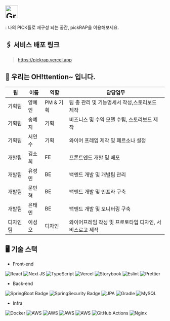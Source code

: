 # <img height="40" alt="Group 51116" src="https://user-images.githubusercontent.com/78305431/203808325-1acc64d3-6c52-4954-b046-8426c2987ec4.png">

 : 나의 PICK들로 재구성 되는 공간, pickRAP을 이용해보세요.
 

## 🖇 서비스 배포 링크
> https://pickrap.vercel.app


## 👋 우리는 OH!ttention~ 입니다.
| 팀 | 이름 | 역할 | 담당업무 |
| --- | --- | --- | --- |
| 기획팀 | 양예인 | PM & 기획 | 팀 총 관리 및 기능명세서 작성,스토리보드 제작 |
| 기획팀 | 송예지 | 기획 | 비즈니스 및 수익 모델 수립, 스토리보드 제작 |
| 기획팀 | 서연수 | 기획 | 와이어 프레임 제작 및 페르소나 설정 |
| 개발팀 | 김소희 | FE | 프론트엔드 개발 및 배포 |
| 개발팀 | 유정민 | BE | 백엔드 개발 및 개발팀 관리 |
| 개발팀 | 문민혁 | BE |백엔드 개발 및 인프라 구축 |
| 개발팀 | 윤태민 | BE | 백엔드 개발 및 모니터링 구축|
| 디자인팀 | 이성오 | 디자인 | 와이어프레임 작성 및 프로토타입 디자인, 서비스로고 제작 |

## 🖥 기술 스택

- Front-end

![React](https://img.shields.io/badge/react-%2320232a.svg?style=for-the-badge&logo=react&logoColor=%2361DAFB)
![Next JS](https://img.shields.io/badge/Next-black?style=for-the-badge&logo=next.js&logoColor=white)
![TypeScript](https://img.shields.io/badge/typescript-%23007ACC.svg?style=for-the-badge&logo=typescript&logoColor=white)
![Vercel](https://img.shields.io/badge/vercel-%23000000.svg?style=for-the-badge&logo=vercel&logoColor=white)
![Storybook](https://img.shields.io/badge/Storybook-FF4785.svg?style=for-the-badge&logo=Storybook&logoColor=white)
![Eslint](https://img.shields.io/badge/Eslint-4B32C3.svg?style=for-the-badge&logo=Eslint&logoColor=white)
![Prettier](https://img.shields.io/badge/Prettier-F7B93E.svg?style=for-the-badge&logo=Prettier&logoColor=white)

- Back-end

![SpringBoot Badge](https://img.shields.io/badge/Spring&nbsp;Boot-6DB33F?style=for-the-badge&logo=SpringBoot&logoColor=white)
![SpringSecurity Badge](https://img.shields.io/badge/Spring&nbsp;Security-6DB33F?style=for-the-badge&logo=SpringSecurity&logoColor=white)
![JPA](https://img.shields.io/badge/JPA-6DB33F?style=for-the-badge&logo=Recoil&logoColor=white)
![Gradle](https://img.shields.io/badge/Gradle-02303A.svg?style=for-the-badge&logo=Gradle&logoColor=white)
![MySQL](https://img.shields.io/badge/mysql-%2300f.svg?style=for-the-badge&logo=mysql&logoColor=white)

- Infra

![Docker](https://img.shields.io/badge/docker-%230db7ed.svg?style=for-the-badge&logo=docker&logoColor=white)
![AWS](https://img.shields.io/badge/AWS-%23FF9900.svg?style=for-the-badge&logo=amazon-aws&logoColor=white)
![AWS](https://img.shields.io/badge/AWS&nbsp;RDS-%23FF9900.svg?style=for-the-badge&logo=amazon-aws&logoColor=white)
![AWS](https://img.shields.io/badge/AWS&nbsp;EC2-%23FF9900.svg?style=for-the-badge&logo=amazon-aws&logoColor=white)
![AWS](https://img.shields.io/badge/AWS&nbsp;S3-%23FF9900.svg?style=for-the-badge&logo=amazon-aws&logoColor=white)
![GitHub Actions](https://img.shields.io/badge/github%20actions-%232671E5.svg?style=for-the-badge&logo=githubactions&logoColor=white)
![Nginx](https://img.shields.io/badge/nginx-%23009639.svg?style=for-the-badge&logo=nginx&logoColor=white)
